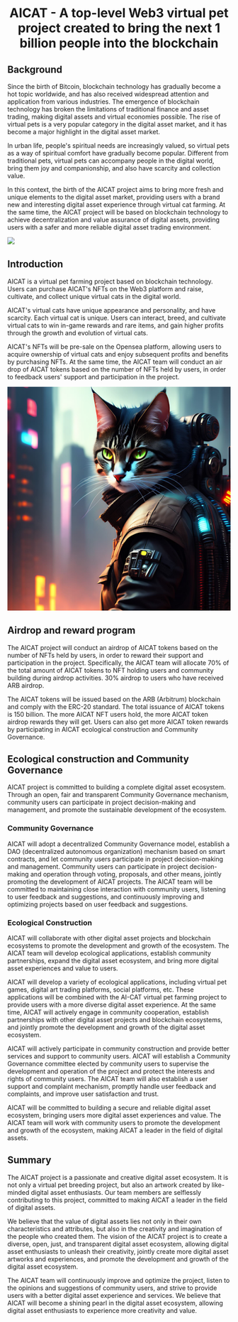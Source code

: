 # <center>AICAT - A top-level Web3 virtual pet project created to bring the next 1 billion people into the blockchain</center>

## Background

Since the birth of Bitcoin, blockchain technology has gradually become a hot topic worldwide, and has also received widespread attention and application from various industries. The emergence of blockchain technology has broken the limitations of traditional finance and asset trading, making digital assets and virtual economies possible. The rise of virtual pets is a very popular category in the digital asset market, and it has become a major highlight in the digital asset market.

In urban life, people's spiritual needs are increasingly valued, so virtual pets as a way of spiritual comfort have gradually become popular. Different from traditional pets, virtual pets can accompany people in the digital world, bring them joy and companionship, and also have scarcity and collection value.

In this context, the birth of the AICAT project aims to bring more fresh and unique elements to the digital asset market, providing users with a brand new and interesting digital asset experience through virtual cat farming. At the same time, the AICAT project will be based on blockchain technology to achieve decentralization and value assurance of digital assets, providing users with a safer and more reliable digital asset trading environment.

![](4.png)

## Introduction

AICAT is a virtual pet farming project based on blockchain technology. Users can purchase AICAT's NFTs on the Web3 platform and raise, cultivate, and collect unique virtual cats in the digital world.

AICAT's virtual cats have unique appearance and personality, and have scarcity. Each virtual cat is unique. Users can interact, breed, and cultivate virtual cats to win in-game rewards and rare items, and gain higher profits through the growth and evolution of virtual cats.

AICAT's NFTs will be pre-sale on the Opensea platform, allowing users to acquire ownership of virtual cats and enjoy subsequent profits and benefits by purchasing NFTs. At the same time, the AICAT team will conduct an air drop of AICAT tokens based on the number of NFTs held by users, in order to feedback users' support and participation in the project.

![](1.png)

## Airdrop and reward program

The AICAT project will conduct an airdrop of AICAT tokens based on the number of NFTs held by users, in order to reward their support and participation in the project. Specifically, the AICAT team will allocate 70% of the total amount of AICAT tokens to NFT holding users and community building during airdrop activities. 30% airdrop to users who have received ARB airdrop.

The AICAT tokens will be issued based on the ARB (Arbitrum) blockchain and comply with the ERC-20 standard. The total issuance of AICAT tokens is 150 billion. The more AICAT NFT users hold, the more AICAT token airdrop rewards they will get. Users can also get more AICAT token rewards by participating in AICAT ecological construction and Community Governance.

## Ecological construction and Community Governance

AICAT project is committed to building a complete digital asset ecosystem. Through an open, fair and transparent Community Governance mechanism, community users can participate in project decision-making and management, and promote the sustainable development of the ecosystem.

### Community Governance

AICAT will adopt a decentralized Community Governance model, establish a DAO (decentralized autonomous organization) mechanism based on smart contracts, and let community users participate in project decision-making and management. Community users can participate in project decision-making and operation through voting, proposals, and other means, jointly promoting the development of AICAT projects. The AICAT team will be committed to maintaining close interaction with community users, listening to user feedback and suggestions, and continuously improving and optimizing projects based on user feedback and suggestions.

### Ecological Construction

AICAT will collaborate with other digital asset projects and blockchain ecosystems to promote the development and growth of the ecosystem. The AICAT team will develop ecological applications, establish community partnerships, expand the digital asset ecosystem, and bring more digital asset experiences and value to users.

AICAT will develop a variety of ecological applications, including virtual pet games, digital art trading platforms, social platforms, etc. These applications will be combined with the AI-CAT virtual pet farming project to provide users with a more diverse digital asset experience. At the same time, AICAT will actively engage in community cooperation, establish partnerships with other digital asset projects and blockchain ecosystems, and jointly promote the development and growth of the digital asset ecosystem.

AICAT will actively participate in community construction and provide better services and support to community users. AICAT will establish a Community Governance committee elected by community users to supervise the development and operation of the project and protect the interests and rights of community users. The AICAT team will also establish a user support and complaint mechanism, promptly handle user feedback and complaints, and improve user satisfaction and trust.

AICAT will be committed to building a secure and reliable digital asset ecosystem, bringing users more digital asset experiences and value. The AICAT team will work with community users to promote the development and growth of the ecosystem, making AICAT a leader in the field of digital assets.

## Summary

The AICAT project is a passionate and creative digital asset ecosystem. It is not only a virtual pet breeding project, but also an artwork created by like-minded digital asset enthusiasts. Our team members are selflessly contributing to this project, committed to making AICAT a leader in the field of digital assets.

We believe that the value of digital assets lies not only in their own characteristics and attributes, but also in the creativity and imagination of the people who created them. The vision of the AICAT project is to create a diverse, open, just, and transparent digital asset ecosystem, allowing digital asset enthusiasts to unleash their creativity, jointly create more digital asset artworks and experiences, and promote the development and growth of the digital asset ecosystem.

The AICAT team will continuously improve and optimize the project, listen to the opinions and suggestions of community users, and strive to provide users with a better digital asset experience and services. We believe that AICAT will become a shining pearl in the digital asset ecosystem, allowing digital asset enthusiasts to experience more creativity and value.

